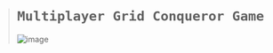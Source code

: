 ># `Multiplayer Grid Conqueror Game`
>
>![image](https://github.com/user-attachments/assets/799acc1a-17c9-4593-95e1-75ce48283143)
